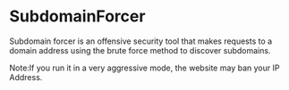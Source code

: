 # SubdomainForcer

Subdomain forcer is an offensive security tool that makes requests to a domain address using the brute force method to discover subdomains.



Note:If you run it in a very aggressive mode, the website may ban your IP Address.

